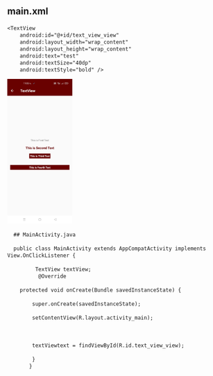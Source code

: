 ##  main.xml


<RelativeLayout xmlns:android="http://schemas.android.com/apk/res/android"
    xmlns:tools="http://schemas.android.com/tools"
    android:layout_width="match_parent"
    android:layout_height="match_parent">
    
    <TextView
        android:id="@+id/text_view_view"
        android:layout_width="wrap_content"
        android:layout_height="wrap_content"
        android:text="test"
        android:textSize="40dp"
        android:textStyle="bold" />

</RelativeLayout>

  <img src="https://github.com/savat/test/raw/master/textview.jpg" width="150"> 
  
      ## MainActivity.java
      
      public class MainActivity extends AppCompatActivity implements View.OnClickListener { 
             
             TextView textView;
              @Override 

	    protected void onCreate(Bundle savedInstanceState) { 

	        super.onCreate(savedInstanceState); 

	        setContentView(R.layout.activity_main); 

	 

	        textViewtext = findViewById(R.id.text_view_view); 
            
            }
           }
	
     
